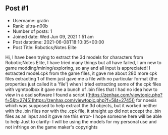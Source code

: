 ## Post #1
- Username: gratin
- Rank: ultra-n00b
- Number of posts: 1
- Joined date: Wed Jun 09, 2021 1:51 am
- Post datetime: 2021-06-08T18:10:35+00:00
- Post Title: Robotics;Notes Elite

Hi, I have been trying to extract the 3d models for characters from Robotic;Notes Elite, I have tried many things but all have failed, I am new to game modding/mining/exploring, so any and all input is appreciated!
I extracted model.cpk from the game files, it gave me about 280 more cpk files
extracting 1 of them just gave me a file with no particular format (the properties just called it a 'file')
when I tried extracting some of the cpk files with vgmtoolbox it gave me a bunch of .bin files that I had no idea how to view in a cad software
I found a script ([https://zenhax.com/viewtopic.php?f=5&t=2745](https://zenhax.com/viewtopic.php?f=5&t=2745)) for noesis which was supposed to help extract the 3d objects, but it worked neither with the .bin files nor with the .cpk file, it straight up did not accept the .bin files as an input and it gave me this error-
[](https://ibb.co/5svncDk)
I hope someone here will be able to help
Just to clarify- I will be using the models for my personal use and not infringe on the game maker's copyrights
